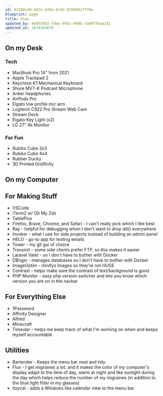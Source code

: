 ```yaml
---
id: 423b0cd9-dd2c-42b4-9c42-8293b0c7f70a
blueprint: page
title: Uses
updated_by: 4e0556b2-7dee-443c-949b-fa0977eaa142
updated_at: 1674343679
---
```

## On my Desk

### Tech

- MacBook Pro 14" from 2021
- Apple Trackpad 2
- Keychron K1 Mechanical Keyboard
- Shure MV7-K Podcast Microphone
- Anker headphones
- AirPods Pro
- Elgato low profile mic arm
- Logitech C922 Pro Stream Web Cam
- Stream Deck
- Elgato Key Light (x2)
- LG 27" 4k Monitor

### For Fun

- Rubiks Cube 3x3
- Rubiks Cube 4x4
- Rubber Ducky
- 3D Printed Gridfinity

## On my Computer

## For Making Stuff

- VSCode
- iTerm2 w/  Oh My Zsh
- TablePlus
- Firefox, Brave, Chrome, and Safari - I can't really pick which I like best
- Ray - helpful for debugging when I don't want to drop dd() everywhere
- Invoker - what I use for side projects instead of building an admin panel
- HELO - go-to app for testing emails
- Tower - my git gui of choice
- Transmit - some side clients prefer FTP, so this makes it easier
- Laravel Valet - so I don't have to bother with Docker
- DBngin - manages databases so I don't have to bother with Docker
- ImageOptim - minifys images so they're not HUGE
- Contrast - helps make sure the contrast of text/background is good
- PHP Monitor - easy php version switcher and lets you know which version you are on in the navbar

## For Everything Else

- 1Password
- Affinity Designer
- Alfred
- Minecraft
- Timeular - helps me keep track of what I'm working on when and keeps myself accountable

## Utilities

- Bartender - Keeps the menu bar neat and tidy
- Flux - I get migraines a lot, and it makes the color of my computer's display adapt to the time of day, warm at night and like sunlight during the day which helps reduce the number of my migraines (in addition to the blue light filter in my glasses)
- Itsycal - adds a Windows like calendar view to the menu bar